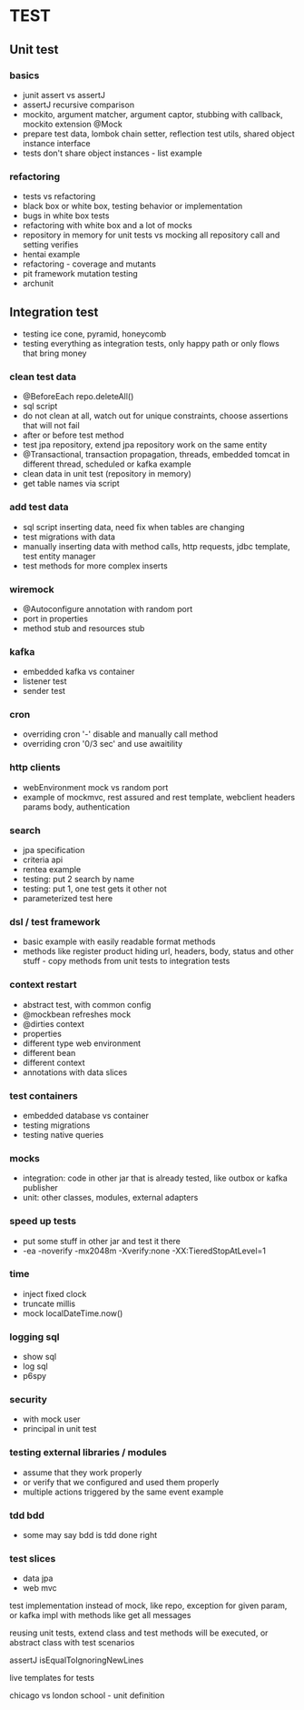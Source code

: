 # TEST

## Unit test

### basics

* junit assert vs assertJ
* assertJ recursive comparison
* mockito, argument matcher, argument captor, stubbing with callback, mockito extension @Mock
* prepare test data, lombok chain setter, reflection test utils, shared object instance interface
* tests don't share object instances - list example


### refactoring
* tests vs refactoring
* black box or white box, testing behavior or implementation
* bugs in white box tests
* refactoring with white box and a lot of mocks
* repository in memory for unit tests vs mocking all repository call and setting verifies
* hentai example
* refactoring - coverage and mutants
* pit framework mutation testing
* archunit


## Integration test

* testing ice cone, pyramid, honeycomb
* testing everything as integration tests, only happy path or only flows that bring money

### clean test data
* @BeforeEach repo.deleteAll()
* sql script
* do not clean at all, watch out for unique constraints, choose assertions that will not fail
* after or before test method
* test jpa repository, extend jpa repository work on the same entity 
* @Transactional, transaction propagation, threads, embedded tomcat in different thread, scheduled or kafka example
* clean data in unit test (repository in memory)
* get table names via script

### add test data
* sql script inserting data, need fix when tables are changing
* test migrations with data
* manually inserting data with method calls, http requests, jdbc template, test entity manager
* test methods for more complex inserts

### wiremock
* @Autoconfigure annotation with random port
* port in properties
* method stub and resources stub

### kafka
* embedded kafka vs container
* listener test
* sender test

### cron
* overriding cron '-' disable and manually call method
* overriding cron '0/3 sec' and use awaitility

### http clients
* webEnvironment mock vs random port
* example of mockmvc, rest assured and rest template, webclient headers params body, authentication

### search
* jpa specification
* criteria api
* rentea example 
* testing: put 2 search by name
* testing: put 1, one test gets it other not
* parameterized test here

### dsl / test framework
* basic example with easily readable format methods
* methods like register product hiding url, headers, body, status and other stuff - copy methods from unit tests to integration tests

### context restart
* abstract test, with common config
* @mockbean refreshes mock
* @dirties context
* properties
* different type web environment
* different bean
* different context
* annotations with data slices

### test containers
* embedded database vs container
* testing migrations 
* testing native queries

### mocks
* integration: code in other jar that is already tested, like outbox or kafka publisher
* unit: other classes, modules,  external adapters

### speed up tests
* put some stuff in other jar and test it there
* -ea -noverify -mx2048m -Xverify:none -XX:TieredStopAtLevel=1

### time
* inject fixed clock
* truncate millis
* mock localDateTime.now()

### logging sql
* show sql
* log sql
* p6spy

### security
* with mock user
* principal in unit test

### testing external libraries / modules
* assume that they work properly
* or verify that we configured and used them properly
* multiple actions triggered by the same event example

### tdd bdd
* some may say bdd is tdd done right

### test slices
* data jpa
* web mvc



test implementation instead of mock, like repo, exception for given param, or kafka impl with methods like get all messages

reusing unit tests, extend class and test methods will be executed, or abstract class with test scenarios

assertJ  isEqualToIgnoringNewLines

live templates for tests

chicago vs london school - unit definition